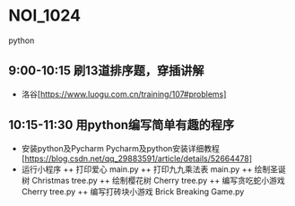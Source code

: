 # NOI_1024
python

## 9:00-10:15 刷13道排序题，穿插讲解
+ 洛谷[https://www.luogu.com.cn/training/107#problems] 

## 10:15-11:30  用python编写简单有趣的程序
+ 安装python及Pycharm
Pycharm及python安装详细教程[https://blog.csdn.net/qq_29883591/article/details/52664478]
+ 运行小程序
++ 打印爱心 main.py
++ 打印九九乘法表 main.py
++ 绘制圣诞树 Christmas tree.py
++ 绘制樱花树 Cherry tree.py
++ 编写贪吃蛇小游戏 Cherry tree.py
++ 编写打砖块小游戏 Brick Breaking Game.py
